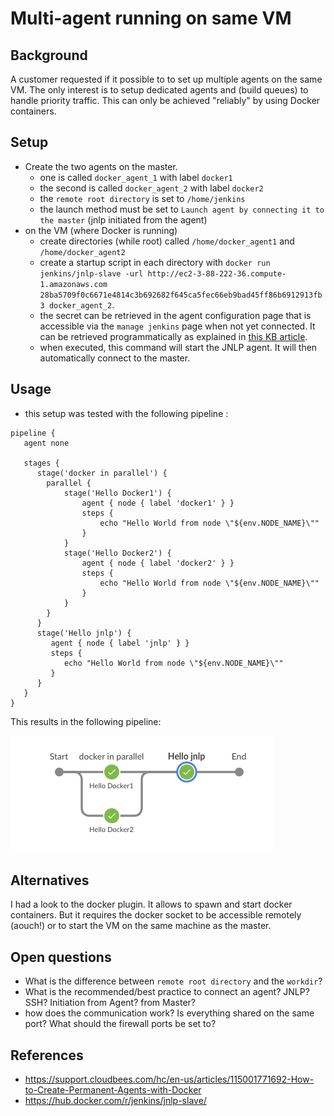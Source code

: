 # Multi-agent running on same VM

## Background
A customer requested if it possible to to set up multiple agents on the same VM. The only interest is to setup dedicated agents and (build queues) to handle priority traffic. This can only be achieved "reliably" by using Docker containers.

## Setup
* Create the two agents on the master.
  * one is called `docker_agent_1` with label `docker1`
  * the second is called `docker_agent_2` with label `docker2`
  * the `remote root directory` is set to `/home/jenkins`
  * the launch method must be set to `Launch agent by connecting it to the master` (jnlp initiated from the agent)
* on the VM (where Docker is running)
  * create directories (while root) called `/home/docker_agent1` and `/home/docker_agent2`
  * create a startup script in each directory with `docker run jenkins/jnlp-slave -url http://ec2-3-88-222-36.compute-1.amazonaws.com 28ba5709f0c6671e4814c3b692682f645ca5fec66eb9bad45ff86b6912913fb3 docker_agent_2`.
  * the secret can be retrieved in the agent configuration page that is accessible via the `manage jenkins` page when not yet connected. It can be retrieved programmatically as explained in [this KB article](https://support.cloudbees.com/hc/en-us/articles/222520647-How-to-find-slave-secret-key-). 
  * when executed, this command will start the JNLP agent. It will then automatically connect to the master.

## Usage
* this setup was tested with the following pipeline :

```
pipeline {
   agent none 

   stages {
      stage('docker in parallel') {
        parallel {
            stage('Hello Docker1') {
                agent { node { label 'docker1' } }
                steps {
                    echo "Hello World from node \"${env.NODE_NAME}\""
                }
            }
            stage('Hello Docker2') {
                agent { node { label 'docker2' } }
                steps {
                    echo "Hello World from node \"${env.NODE_NAME}\""
                }
            }
        }      
      }
      stage('Hello jnlp') {
         agent { node { label 'jnlp' } }
         steps {
            echo "Hello World from node \"${env.NODE_NAME}\""
         }
      }      
   }
}
```

This results in the following pipeline:

![alt text](./images/pipeline-view.png "Pipeline view")

## Alternatives
I had a look to the docker plugin. It allows to spawn and start docker containers. But it requires the docker socket to be accessible remotely (aouch!) or to start the VM on the same machine as the master.

## Open questions
* What is the difference between `remote root directory` and the `workdir`?
* What is the recommended/best practice to connect an agent? JNLP? SSH? Initiation from Agent? from Master?
* how does the communication work? Is everything shared on the same port? What should the firewall ports be set to?

## References
* https://support.cloudbees.com/hc/en-us/articles/115001771692-How-to-Create-Permanent-Agents-with-Docker
* https://hub.docker.com/r/jenkins/jnlp-slave/
